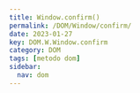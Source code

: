 ```yaml
---
title: Window.confirm()
permalink: /DOM/Window/confirm/
date: 2023-01-27
key: DOM.W.Window.confirm
category: DOM
tags: [metodo dom]
sidebar:
  nav: dom
---
```

